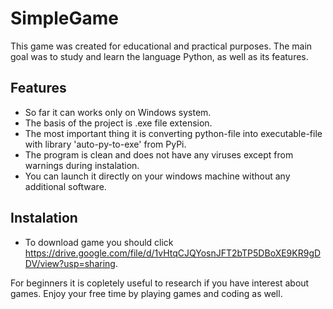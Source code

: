 # SimpleGame

This game was created for educational and practical purposes.
The main goal was to study and learn the language Python, as well as its features.

## Features

- So far it can works only on Windows system. 
- The basis of the project is .exe file extension.
- The most important thing it is converting python-file into executable-file with library 'auto-py-to-exe' from PyPi.
- The program is clean and does not have any viruses except from warnings during instalation.
- You can launch it directly on your windows machine without any additional software.

## Instalation

- To download game you should click https://drive.google.com/file/d/1vHtqCJQYosnJFT2bTP5DBoXE9KR9gDDV/view?usp=sharing.

For beginners it is copletely useful to research if you have interest about games.
Enjoy your free time by playing games and coding as well.
